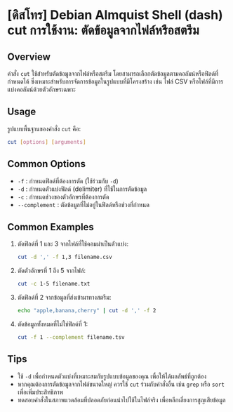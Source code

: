 # [ดิสโทร] Debian Almquist Shell (dash) cut การใช้งาน: ตัดข้อมูลจากไฟล์หรือสตรีม

## Overview
คำสั่ง `cut` ใช้สำหรับตัดข้อมูลจากไฟล์หรือสตรีม โดยสามารถเลือกตัดข้อมูลตามคอลัมน์หรือฟิลด์ที่กำหนดได้ ซึ่งเหมาะสำหรับการจัดการข้อมูลในรูปแบบที่มีโครงสร้าง เช่น ไฟล์ CSV หรือไฟล์ที่มีการแบ่งคอลัมน์ด้วยตัวอักษรเฉพาะ

## Usage
รูปแบบพื้นฐานของคำสั่ง `cut` คือ:

```bash
cut [options] [arguments]
```

## Common Options
- `-f` : กำหนดฟิลด์ที่ต้องการตัด (ใช้ร่วมกับ `-d`)
- `-d` : กำหนดตัวแบ่งฟิลด์ (delimiter) ที่ใช้ในการตัดข้อมูล
- `-c` : กำหนดช่วงของตัวอักษรที่ต้องการตัด
- `--complement` : ตัดข้อมูลที่ไม่อยู่ในฟิลด์หรือช่วงที่กำหนด

## Common Examples
1. ตัดฟิลด์ที่ 1 และ 3 จากไฟล์ที่ใช้คอมม่าเป็นตัวแบ่ง:
   ```bash
   cut -d ',' -f 1,3 filename.csv
   ```

2. ตัดตัวอักษรที่ 1 ถึง 5 จากไฟล์:
   ```bash
   cut -c 1-5 filename.txt
   ```

3. ตัดฟิลด์ที่ 2 จากข้อมูลที่ส่งเข้ามาทางสตรีม:
   ```bash
   echo "apple,banana,cherry" | cut -d ',' -f 2
   ```

4. ตัดข้อมูลทั้งหมดที่ไม่ใช่ฟิลด์ที่ 1:
   ```bash
   cut -f 1 --complement filename.tsv
   ```

## Tips
- ใช้ `-d` เพื่อกำหนดตัวแบ่งที่เหมาะสมกับรูปแบบข้อมูลของคุณ เพื่อให้ได้ผลลัพธ์ที่ถูกต้อง
- หากคุณต้องการตัดข้อมูลจากไฟล์ขนาดใหญ่ ควรใช้ `cut` ร่วมกับคำสั่งอื่น เช่น `grep` หรือ `sort` เพื่อเพิ่มประสิทธิภาพ
- ทดสอบคำสั่งในสภาพแวดล้อมที่ปลอดภัยก่อนนำไปใช้ในไฟล์จริง เพื่อหลีกเลี่ยงการสูญเสียข้อมูล